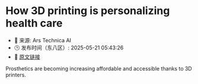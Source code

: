 # How 3D printing is personalizing health care
- 📅 来源: Ars Technica AI
- 🕒 发布时间（东八区）: 2025-05-21 05:43:26
- 🔗 [原文链接](https://arstechnica.com/science/2025/05/how-3d-printing-is-personalizing-health-care/)

Prosthetics are becoming increasing affordable and accessible thanks to 3D printers.